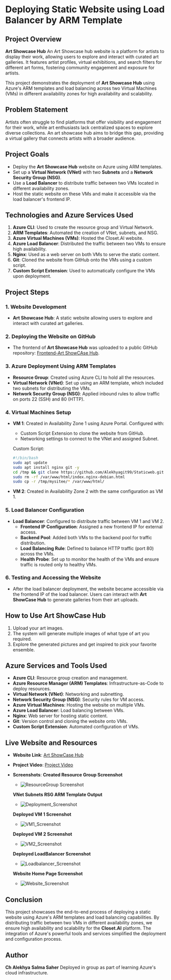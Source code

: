 # Deploying Static Website using Load Balancer by ARM Template

## Project Overview

**Art Showcase Hub** An Art Showcase hub website is a platform for artists to display their work, allowing users to explore and interact with curated art galleries. It features artist profiles, virtual exhibitions, and search filters for different art forms, fostering community engagement and exposure for artists. 

This project demonstrates the deployment of **Art Showcase Hub** using Azure's ARM templates and load balancing across two Virtual Machines (VMs) in different availability zones for high availability and scalability.

## Problem Statement

Artists often struggle to find platforms that offer visibility and engagement for their work, while art enthusiasts lack centralized spaces to explore diverse collections. An art showcase hub aims to bridge this gap, providing a virtual gallery that connects artists with a broader audience.

## Project Goals

- Deploy the **Art Showcase Hub** website on Azure using ARM templates.
- Set up a **Virtual Network (VNet)** with two **Subnets** and a **Network Security Group (NSG)**.
- Use a **Load Balancer** to distribute traffic between two VMs located in different availability zones.
- Host the static website on these VMs and make it accessible via the load balancer's frontend IP.

## Technologies and Azure Services Used

1. **Azure CLI**: Used to create the resource group and Virtual Network.
2. **ARM Templates**: Automated the creation of VNet, subnets, and NSG.
3. **Azure Virtual Machines (VMs)**: Hosted the Closet.AI website.
4. **Azure Load Balancer**: Distributed the traffic between two VMs to ensure high availability.
5. **Nginx**: Used as a web server on both VMs to serve the static content.
6. **Git**: Cloned the website from GitHub onto the VMs using a custom script.
7. **Custom Script Extension**: Used to automatically configure the VMs upon deployment.

## Project Steps

### 1. Website Development
- **Art Showcase Hub**: A static website allowing users to explore and interact with curated art galleries.

### 2. Deploying the Website on GitHub
- The frontend of **Art Showcase Hub** was uploaded to a public GitHub repository: [Frontend-Art ShowCAse Hub](https://github.com/Alekhyagit99/Staticweb.git).

### 3. Azure Deployment Using ARM Templates
- **Resource Group**: Created using Azure CLI to hold all the resources.
- **Virtual Network (VNet)**: Set up using an ARM template, which included two subnets for distributing the VMs.
- **Network Security Group (NSG)**: Applied inbound rules to allow traffic on ports 22 (SSH) and 80 (HTTP).
  
### 4. Virtual Machines Setup
- **VM 1**: Created in Availability Zone 1 using Azure Portal. Configured with:
  - Custom Script Extension to clone the website from GitHub.
  - Networking settings to connect to the VNet and assigned Subnet.
  
  Custom Script:
  ```bash
  #!/bin/bash
  sudo apt update
  sudo apt install nginx git -y
  cd /tmp && git clone https://github.com/Alekhyagit99/Staticweb.git mysitee
  sudo rm -rf /var/www/html/index.nginx-debian.html
  sudo cp -r /tmp/mysitee/* /var/www/html/
  ```

- **VM 2**: Created in Availability Zone 2 with the same configuration as VM 1.

### 5. Load Balancer Configuration
- **Load Balancer**: Configured to distribute traffic between VM 1 and VM 2.
  - **Frontend IP Configuration**: Assigned a new frontend IP for external access.
  - **Backend Pool**: Added both VMs to the backend pool for traffic distribution.
  - **Load Balancing Rule**: Defined to balance HTTP traffic (port 80) across the VMs.
  - **Health Probe**: Set up to monitor the health of the VMs and ensure traffic is routed only to healthy VMs.

### 6. Testing and Accessing the Website
- After the load balancer deployment, the website became accessible via the frontend IP of the load balancer. Users can interact with **Art ShowCase Hub** to generate galleries from their art uploads.

## How to Use Art ShowCase Hub

1. Upload your art images.
2. The system will generate multiple images of what type of art you required.
3. Explore the generated pictures and get inspired to pick your favorite ensemble.

## Azure Services and Tools Used

- **Azure CLI**: Resource group creation and management.
- **Azure Resource Manager (ARM) Templates**: Infrastructure-as-Code to deploy resources.
- **Virtual Network (VNet)**: Networking and subnetting.
- **Network Security Group (NSG)**: Security rules for VM access.
- **Azure Virtual Machines**: Hosting the website on multiple VMs.
- **Azure Load Balancer**: Load balancing between VMs.
- **Nginx**: Web server for hosting static content.
- **Git**: Version control and cloning the website onto VMs.
- **Custom Script Extension**: Automated configuration of VMs.

## Live Website and Resources

- **Website Link**: [Art ShowCase Hub](https://github.com/Alekhyagit99/Staticweb.git)
- **Project Video**: [Project Video](https://drive.google.com/file/d/1KoVZAeFeHnawi3tuxac35bfjGKmSIu-w/view?usp=sharing)
- **Screenshots**:
  **Created Resource Group Screenshot**
  - ![ResourceGroup Screenshot](./Project/az_login.png)

  **VNet Subnets RSG ARM Template Output**
  - ![Deployment_Screenshot](./Project/deployment.png)

   **Deployed VM 1 Screenshot**
  - ![VM1_Screenshot](./Project/Vm-1.png)

  **Deployed VM 2 Screenshot**
  - ![VM2_Screenshot](./Project/Vm-2.png)

  **Deployed LoadBalancer Screenshot**
  - ![Loadbalancer_Screenshot](./Project/Loadbalancer.png)

  **Website Home Page Screenshot**
  - ![Website_Screenshot](./Project/website.png)

## Conclusion

This project showcases the end-to-end process of deploying a static website using Azure's ARM templates and load balancing capabilities. By distributing traffic between two VMs in different availability zones, we ensure high availability and scalability for the **Closet.AI** platform. The integration of Azure's powerful tools and services simplified the deployment and configuration process.

## Author

**Ch Alekhya**
**Salma Saher**
Deployed in group as part of learning Azure's cloud infrastructure.
